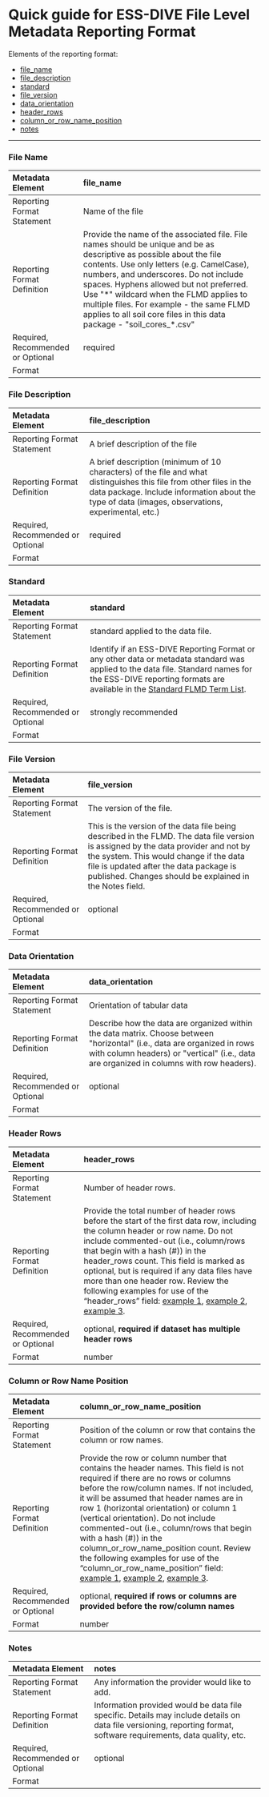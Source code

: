 # Quick guide for ESS-DIVE File Level Metadata Reporting Format

Elements of the reporting format:  
* [file_name](#file-name)  
* [file_description](#file-description)  
* [standard](#standard)
* [file_version](#file-version)
* [data_orientation](#data-orientation)
* [header_rows](#header-rows)
* [column_or_row_name_position](#column-or-row-name-position)
* [notes](#notes)  

---  

### File Name  
|Metadata Element|file_name|
|:----------------------------------------------------|:----------------------------------------------------|
|Reporting Format Statement|Name of the file|
|Reporting Format Definition|Provide the name of the associated file. File names should be unique and be as descriptive as possible about the file contents. Use only letters (e.g. CamelCase), numbers, and underscores. Do not include spaces. Hyphens allowed but not preferred. Use "\*" wildcard when the FLMD applies to multiple files. For example - the same FLMD applies to all soil core files in this data package - "soil&#95;cores&#95;\*\.csv"|
|Required, Recommended or Optional|required|
|Format||

### File Description
|Metadata Element|file_description|
|:----------------------------------------------------|:----------------------------------------------------|
|Reporting Format Statement|A brief description of the file|
|Reporting Format Definition|A brief description (minimum of 10 characters) of the file and what distinguishes this file from other files in the data package. Include information about the type of data (images, observations, experimental, etc.) |
|Required, Recommended or Optional|required|
|Format||

### Standard  
|Metadata Element|standard|
|:----------------------------------------------------|:----------------------------------------------------|
|Reporting Format Statement|standard applied to the data file.|
|Reporting Format Definition|Identify if an ESS-DIVE Reporting Format or any other data or metadata standard was applied to the data file. Standard names for the ESS-DIVE reporting formats are available in the [Standard FLMD Term List](RF_FLMD_Standard_Terms.csv).| 
|Required, Recommended or Optional|strongly recommended|
|Format||


### File Version  
|Metadata Element|file_version|
|:----------------------------------------------------|:----------------------------------------------------|
|Reporting Format Statement|The version of the file.|
|Reporting Format Definition|This is the version of the data file being described in the FLMD. The data file version is assigned by the data provider and not by the system. This would change if the data file is updated after the data package is published. Changes should be explained in the Notes field.|
|Required, Recommended or Optional|optional|
|Format||

### Data Orientation  
|Metadata Element|data_orientation|
|:----------------------------------------------------|:----------------------------------------------------|
|Reporting Format Statement|Orientation of tabular data|
|Reporting Format Definition|Describe how the data are organized within the data matrix. Choose between "horizontal" (i.e., data are organized in rows with column headers) or "vertical" (i.e., data are organized in columns with row headers).|
|Required, Recommended or Optional|optional|
|Format||  

### Header Rows
|Metadata Element|header_rows|
|:----------------------------------------------------|:----------------------------------------------------|
|Reporting Format Statement|Number of header rows.|
|Reporting Format Definition|Provide the total number of header rows before the start of the first data row, including the column header or row name. Do not include commented-out (i.e., column/rows that begin with a hash (#)) in the header_rows count. This field is marked as optional, but is required if any data files have more than one header row. Review the following examples for use of the “header_rows” field: [example 1](flmd_header_rows_example_1.png), [example 2](flmd_header_rows_example_2.png), [example 3](flmd_header_rows_example_3.png).|
|Required, Recommended or Optional|optional, **required if dataset has multiple header rows**|
|Format|number|

### Column or Row Name Position
|Metadata Element|column_or_row_name_position|
|:----------------------------------------------------|:----------------------------------------------------|
|Reporting Format Statement|Position of the column or row that contains the column or row names.|
|Reporting Format Definition|Provide the row or column number that contains the header names. This field is not required if there are no rows or columns before the row/column names. If not included, it will be assumed that header names are in row 1 (horizontal orientation) or column 1 (vertical orientation). Do not include commented-out (i.e., column/rows that begin with a hash (#)) in the column_or_row_name_position count. Review the following examples for use of the “column_or_row_name_position” field: [example 1](flmd_header_rows_example_1.png), [example 2](flmd_header_rows_example_2.png), [example 3](flmd_header_rows_example_3.png).|
|Required, Recommended or Optional|optional, **required if rows or columns are provided before the row/column names**|
|Format|number|

### Notes  
|Metadata Element|notes|
|:----------------------------------------------------|:----------------------------------------------------|
|Reporting Format Statement|Any information the provider would like to add.|
|Reporting Format Definition|Information provided would be data file specific. Details may include details on data file versioning, reporting format, software requirements, data quality, etc.|
|Required, Recommended or Optional|optional|
|Format||
